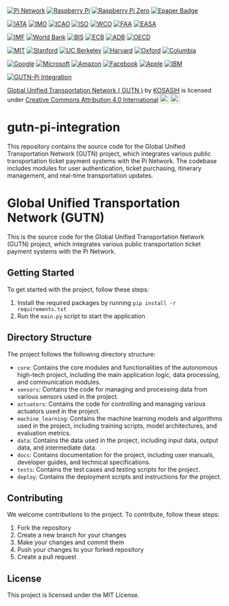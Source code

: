 [![Pi Network](https://img.shields.io/badge/Pi%20Network-Pi%20Network-blue.svg)](https://minepi.com/)
[![Raspberry Pi](https://img.shields.io/badge/Raspberry%20Pi-RPi-red.svg)](https://www.raspberrypi.com/)
[![Raspberry Pi Zero](https://img.shields.io/badge/Raspberry%20Pi%20Zero-RPi%20Zero-green.svg)](https://www.raspberrypi.com/products/raspberry-pi-zero/)
[![Epaper Badge](https://img.shields.io/badge/Epaper%20Badge-Epaper%20Badge-orange.svg)](https://medium.com/coinmonks/building-an-epaper-badge-with-a-raspberry-pi-zero-e4b98b3311c3) 

<!-- International Transportation Organizations -->
[![IATA](https://img.shields.io/badge/IATA-Transportation-blue.svg)](https://github.com/IATA/openapi)
[![IMO](https://img.shields.io/badge/IMO-Maritime-blue.svg)](https://github.com/IMO/imo-api)
[![ICAO](https://img.shields.io/badge/ICAO-Aviation-blue.svg)](https://github.com/ICAO/api)
[![ISO](https://img.shields.io/badge/ISO-Standardization-blue.svg)](https://github.com/ISO/iso-api)
[![WCO](https://img.shields.io/badge/WCO-Customs-blue.svg)](https://github.com/WCO/wco-api)
[![FAA](https://img.shields.io/badge/FAA-Aviation-blue.svg)](https://github.com/FAA/faa-api)
[![EASA](https://img.shields.io/badge/EASA-Aviation-blue.svg)](https://github.com/EASA/easa-api)

<!-- International Finance Organizations -->
[![IMF](https://img.shields.io/badge/IMF-Finance-blue.svg)](https://github.com/imf/open-data)
[![World Bank](https://img.shields.io/badge/World%20Bank-Finance-blue.svg)](https://github.com/worldbank/open-data)
[![BIS](https://img.shields.io/badge/BIS-Finance-blue.svg)](https://github.com/bis-api/bis-api)
[![ECB](https://img.shields.io/badge/ECB-Finance-blue.svg)](https://github.com/ecb/ecb-api)
[![ADB](https://img.shields.io/badge/ADB-Finance-blue.svg)](https://github.com/adb/adb-api)
[![OECD](https://img.shields.io/badge/OECD-Finance-blue.svg)](https://github.com/oecd/oecd-api)

<!-- Institutions -->
[![MIT](https://img.shields.io/badge/MIT-Education-blue.svg)](https://github.com/mit)
[![Stanford](https://img.shields.io/badge/Stanford-Education-blue.svg)](https://github.com/stanford)
[![UC Berkeley](https://img.shields.io/badge/UC%20Berkeley-Education-blue.svg)](https://github.com/ucberkeley)
[![Harvard](https://img.shields.io/badge/Harvard-Education-blue.svg)](https://github.com/harvard)
[![Oxford](https://img.shields.io/badge/Oxford-Education-blue.svg)](https://github.com/oxford)
[![Columbia](https://img.shields.io/badge/Columbia-Education-blue.svg)](https://github.com/columbia)

<!-- Technology Companies -->
[![Google](https://img.shields.io/badge/Google-Tech-blue.svg)](https://github.com/google)
[![Microsoft](https://img.shields.io/badge/Microsoft-Tech-blue.svg)](https://github.com/microsoft)
[![Amazon](https://img.shields.io/badge/Amazon-Tech-blue.svg)](https://github.com/amazon)
[![Facebook](https://img.shields.io/badge/Facebook-Tech-blue.svg)](https://github.com/facebook)
[![Apple](https://img.shields.io/badge/Apple-Tech-blue.svg)](https://github.com/apple)
[![IBM](https://img.shields.io/badge/IBM-Tech-blue.svg)](https://github.com/ibm)

<!-- Partnership Repos -->
[![GUTN-Pi Integration](https://img.shields.io/badge/GUTN--Pi-Integration-blue.svg)](https://github.com/KOSASIH/gutn-pi-integration)
<!-- Code Badges -->

<p xmlns:cc="http://creativecommons.org/ns#" xmlns:dct="http://purl.org/dc/terms/"><a property="dct:title" rel="cc:attributionURL" href="https://github.com/KOSASIH/gutn-pi-integration">Global Unified Transportation Network ( GUTN )</a> by <a rel="cc:attributionURL dct:creator" property="cc:attributionName" href="https://www.linkedin.com/in/kosasih-81b46b5a">KOSASIH</a> is licensed under <a href="https://creativecommons.org/licenses/by/4.0/?ref=chooser-v1" target="_blank" rel="license noopener noreferrer" style="display:inline-block;">Creative Commons Attribution 4.0 International<img style="height:22px!important;margin-left:3px;vertical-align:text-bottom;" src="https://mirrors.creativecommons.org/presskit/icons/cc.svg?ref=chooser-v1" alt=""><img style="height:22px!important;margin-left:3px;vertical-align:text-bottom;" src="https://mirrors.creativecommons.org/presskit/icons/by.svg?ref=chooser-v1" alt=""></a></p>

# gutn-pi-integration
This repository contains the source code for the Global Unified Transportation Network (GUTN) project, which integrates various public transportation ticket payment systems with the Pi Network. The codebase includes modules for user authentication, ticket purchasing, itinerary management, and real-time transportation updates. 

# Global Unified Transportation Network (GUTN)

This is the source code for the Global Unified Transportation Network (GUTN) project, which integrates various public transportation ticket payment systems with the Pi Network.

## Getting Started

To get started with the project, follow these steps:

1. Install the required packages by running `pip install -r requirements.txt`
2. Run the `main.py` script to start the application

## Directory Structure

The project follows the following directory structure:

- `core`: Contains the core modules and functionalities of the autonomous high-tech project, including the main application logic, data processing, and communication modules.
- `sensors`: Contains the code for managing and processing data from various sensors used in the project.
- `actuators`: Contains the code for controlling and managing various actuators used in the project.
- `machine_learning`: Contains the machine learning models and algorithms used in the project, including training scripts, model architectures, and evaluation metrics.
- `data`: Contains the data used in the project, including input data, output data, and intermediate data.
- `docs`: Contains documentation for the project, including user manuals, developer guides, and technical specifications.
- `tests`: Contains the test cases and testing scripts for the project.
- `deploy`: Contains the deployment scripts and instructions for the project.

## Contributing

We welcome contributions to the project. To contribute, follow these steps:

1. Fork the repository
2. Create a new branch for your changes
3. Make your changes and commit them
4. Push your changes to your forked repository
5. Create a pull request

## License

This project is licensed under the MIT License.

